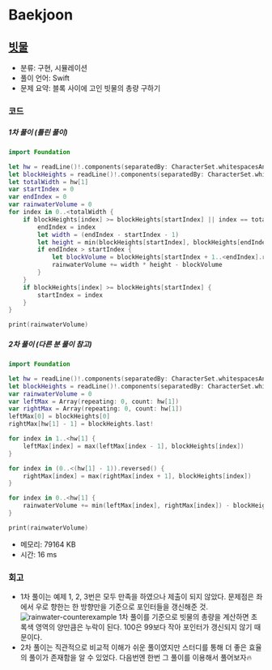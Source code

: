 # Baekjoon

## [빗물](https://www.acmicpc.net/problem/14719)

* 분류: 구현, 시뮬레이션
* 풀이 언어: Swift
* 문제 요약: 블록 사이에 고인 빗물의 총량 구하기

### 코드

##### 1차 풀이 (틀린 풀이)

```swift
import Foundation

let hw = readLine()!.components(separatedBy: CharacterSet.whitespacesAndNewlines).map { Int($0)! }
let blockHeights = readLine()!.components(separatedBy: CharacterSet.whitespacesAndNewlines).map { Int($0)! }
let totalWidth = hw[1]
var startIndex = 0
var endIndex = 0
var rainwaterVolume = 0
for index in 0..<totalWidth {
    if blockHeights[index] >= blockHeights[startIndex] || index == totalWidth - 1 {
        endIndex = index
        let width = (endIndex - startIndex - 1)
        let height = min(blockHeights[startIndex], blockHeights[endIndex])
        if endIndex > startIndex {
            let blockVolume = blockHeights[startIndex + 1..<endIndex].reduce(0, +)
            rainwaterVolume += width * height - blockVolume
        }
    }
    if blockHeights[index] >= blockHeights[startIndex] {
        startIndex = index
    }
}

print(rainwaterVolume)
```

##### 2차 풀이 (다른 분 풀이 참고)

```swift
import Foundation

let hw = readLine()!.components(separatedBy: CharacterSet.whitespacesAndNewlines).map { Int($0)! }
let blockHeights = readLine()!.components(separatedBy: CharacterSet.whitespacesAndNewlines).map { Int($0)! }
var rainwaterVolume = 0
var leftMax = Array(repeating: 0, count: hw[1])
var rightMax = Array(repeating: 0, count: hw[1])
leftMax[0] = blockHeights[0]
rightMax[hw[1] - 1] = blockHeights.last!

for index in 1..<hw[1] {
    leftMax[index] = max(leftMax[index - 1], blockHeights[index])
}

for index in (0..<(hw[1] - 1)).reversed() {
    rightMax[index] = max(rightMax[index + 1], blockHeights[index])
}

for index in 0..<hw[1] {
    rainwaterVolume += min(leftMax[index], rightMax[index]) - blockHeights[index]
}

print(rainwaterVolume)
```

* 메모리: 79164 KB
* 시간: 16 ms

### 회고

* 1차 풀이는 예제 1, 2, 3번은 모두 만족을 하였으나 제출이 되지 않았다. 문제점은 좌에서 우로 향한는 한 방향만을 기준으로 포인터들을 갱신해준 것.
  ![rainwater-counterexample](https://user-images.githubusercontent.com/56751259/127473843-00b0a785-a161-4592-b02c-f38afa1ca9ab.jpeg)
  1차 풀이를 기준으로 빗물의 총량을 계산하면 초록색 영역의 양만큼은 누락이 된다. 100은 99보다 작아 포인터가 갱신되지 않기 때문이다.
* 2차 풀이는 직관적으로 비교적 이해가 쉬운 풀이였지만 스터디를 통해 더 좋은 효율의 풀이가 존재함을 알 수 있었다. 다음번엔 한번 그 풀이를 이용해서 풀어보자🔥